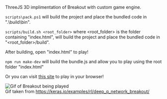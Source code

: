 ThreeJS 3D implimentation of Breakout with custom game engine.

`scripts\pack.ps1` will build the project and place the bundled code in ".\build\bin". 

`scripts/build.sh <root_folder>` where <root_folder> is the folder containing "index.html", will build the project and place the bundled code in "<root_folder>/build".

After building, open "index.html" to play!

`npm run make-dev` will build the bundle.js and allow you to play using the root folder "index.html"

Or you can visit <a href="https://theredlancer.github.io/breakout-game/">this site</a> to play in your browser!

![Gif of Breakout being played](https://i.imgur.com/Z1K6qBQ.gif)
</br>Gif taken from https://keras.io/examples/rl/deep_q_network_breakout/
